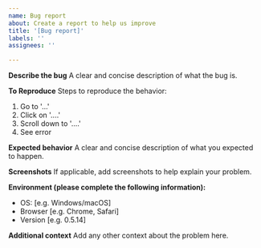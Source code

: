 ```yaml
---
name: Bug report
about: Create a report to help us improve
title: '[Bug report]'
labels: ''
assignees: ''

---
```


**Describe the bug**
A clear and concise description of what the bug is.

**To Reproduce**
Steps to reproduce the behavior:
1. Go to '...'
2. Click on '....'
3. Scroll down to '....'
4. See error

**Expected behavior**
A clear and concise description of what you expected to happen.

**Screenshots**
If applicable, add screenshots to help explain your problem.

**Environment (please complete the following information):**
 - OS: [e.g. Windows/macOS]
 - Browser [e.g. Chrome, Safari]
 - Version [e.g. 0.5.14]

**Additional context**
Add any other context about the problem here.
